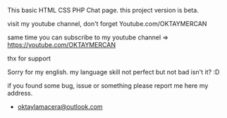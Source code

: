 This basic HTML CSS PHP Chat page.
this project version is beta.

visit my youtube channel, don't forget Youtube.com/OKTAYMERCAN

same time you can subscribe to my youtube channel => https://youtube.com/OKTAYMERCAN

thx for support

Sorry for my english. my language skill not perfect but not bad isn't it? :D

if you found some bug, issue or something please report me here my address.

- oktaylamacera@outlook.com
